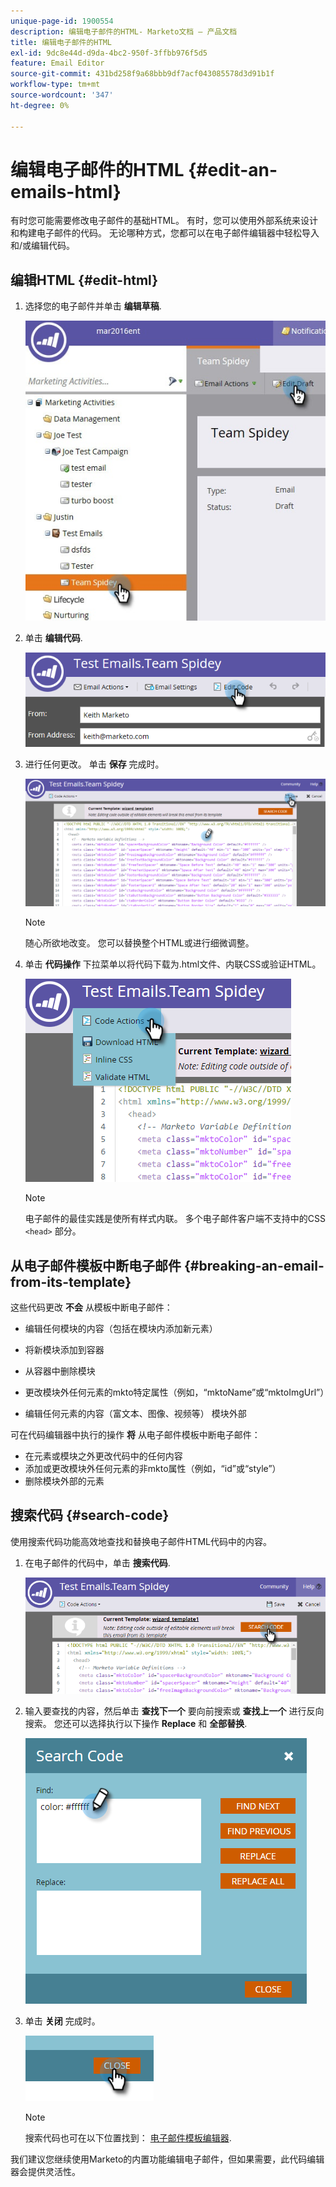 ```yaml
---
unique-page-id: 1900554
description: 编辑电子邮件的HTML- Marketo文档 — 产品文档
title: 编辑电子邮件的HTML
exl-id: 9dc8e44d-d9da-4bc2-950f-3ffbb976f5d5
feature: Email Editor
source-git-commit: 431bd258f9a68bbb9df7acf043085578d3d91b1f
workflow-type: tm+mt
source-wordcount: '347'
ht-degree: 0%

---
```


# 编辑电子邮件的HTML {#edit-an-emails-html}

有时您可能需要修改电子邮件的基础HTML。 有时，您可以使用外部系统来设计和构建电子邮件的代码。 无论哪种方式，您都可以在电子邮件编辑器中轻松导入和/或编辑代码。

## 编辑HTML {#edit-html}

1. 选择您的电子邮件并单击 **编辑草稿**.

   ![](assets/teamspidey.jpg)

1. 单击 **编辑代码**.

   ![](assets/two-4.png)

1. 进行任何更改。 单击 **保存** 完成时。

   ![](assets/three-3.png)

   >[!NOTE]
   >
   >随心所欲地改变。 您可以替换整个HTML或进行细微调整。

1. 单击 **代码操作** 下拉菜单以将代码下载为.html文件、内联CSS或验证HTML。

   ![](assets/four-2.png)

   >[!NOTE]
   >
   >电子邮件的最佳实践是使所有样式内联。 多个电子邮件客户端不支持中的CSS `<head>` 部分。

## 从电子邮件模板中断电子邮件 {#breaking-an-email-from-its-template}

这些代码更改 **不会** 从模板中断电子邮件：

* 编辑任何模块的内容（包括在模块内添加新元素）
* 将新模块添加到容器
* 从容器中删除模块

* 更改模块外任何元素的mkto特定属性（例如，“mktoName”或“mktoImgUrl”）
* 编辑任何元素的内容（富文本、图像、视频等） 模块外部

可在代码编辑器中执行的操作 **将** 从电子邮件模板中断电子邮件：

* 在元素或模块之外更改代码中的任何内容
* 添加或更改模块外任何元素的非mkto属性（例如，“id”或“style”）
* 删除模块外部的元素

## 搜索代码 {#search-code}

使用搜索代码功能高效地查找和替换电子邮件HTML代码中的内容。

1. 在电子邮件的代码中，单击 **搜索代码**.

   ![](assets/five-2.png)

1. 输入要查找的内容，然后单击 **查找下一个** 要向前搜索或 **查找上一个** 进行反向搜索。 您还可以选择执行以下操作 **Replace** 和 **全部替换**.

   ![](assets/six-1.png)

1. 单击 **关闭** 完成时。

   ![](assets/seven.png)

   >[!NOTE]
   >
   >搜索代码也可在以下位置找到： [电子邮件模板编辑器](/help/marketo/product-docs/email-marketing/general/email-editor-2/create-an-email-template.md).

我们建议您继续使用Marketo的内置功能编辑电子邮件，但如果需要，此代码编辑器会提供灵活性。
